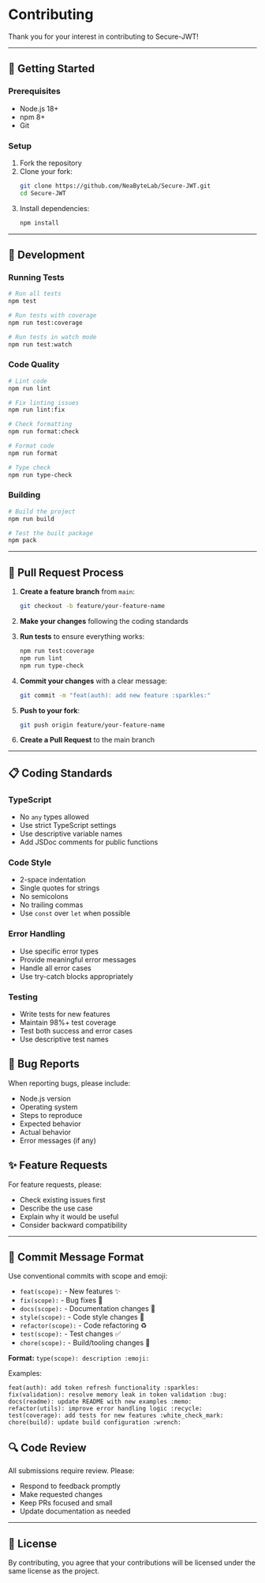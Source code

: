 # Contributing

Thank you for your interest in contributing to Secure-JWT!

---

## 🚀 Getting Started

### Prerequisites
- Node.js 18+
- npm 8+
- Git

### Setup
1. Fork the repository
2. Clone your fork:
   ```bash
   git clone https://github.com/NeaByteLab/Secure-JWT.git
   cd Secure-JWT
   ```
3. Install dependencies:
   ```bash
   npm install
   ```

---

## 🧪 Development

### Running Tests
```bash
# Run all tests
npm test

# Run tests with coverage
npm run test:coverage

# Run tests in watch mode
npm run test:watch
```

### Code Quality
```bash
# Lint code
npm run lint

# Fix linting issues
npm run lint:fix

# Check formatting
npm run format:check

# Format code
npm run format

# Type check
npm run type-check
```

### Building
```bash
# Build the project
npm run build

# Test the built package
npm pack
```

---

## 📝 Pull Request Process

1. **Create a feature branch** from `main`:
   ```bash
   git checkout -b feature/your-feature-name
   ```

2. **Make your changes** following the coding standards

3. **Run tests** to ensure everything works:
   ```bash
   npm run test:coverage
   npm run lint
   npm run type-check
   ```

4. **Commit your changes** with a clear message:
   ```bash
   git commit -m "feat(auth): add new feature :sparkles:"
   ```

5. **Push to your fork**:
   ```bash
   git push origin feature/your-feature-name
   ```

6. **Create a Pull Request** to the main branch

---

## 📋 Coding Standards

### TypeScript
- No `any` types allowed
- Use strict TypeScript settings
- Use descriptive variable names
- Add JSDoc comments for public functions

### Code Style
- 2-space indentation
- Single quotes for strings
- No semicolons
- No trailing commas
- Use `const` over `let` when possible

### Error Handling
- Use specific error types
- Provide meaningful error messages
- Handle all error cases
- Use try-catch blocks appropriately

### Testing
- Write tests for new features
- Maintain 98%+ test coverage
- Test both success and error cases
- Use descriptive test names

## 🐛 Bug Reports

When reporting bugs, please include:
- Node.js version
- Operating system
- Steps to reproduce
- Expected behavior
- Actual behavior
- Error messages (if any)

## ✨ Feature Requests

For feature requests, please:
- Check existing issues first
- Describe the use case
- Explain why it would be useful
- Consider backward compatibility

---

## 📄 Commit Message Format

Use conventional commits with scope and emoji:
- `feat(scope):` - New features :sparkles:
- `fix(scope):` - Bug fixes :bug:
- `docs(scope):` - Documentation changes :memo:
- `style(scope):` - Code style changes :art:
- `refactor(scope):` - Code refactoring :recycle:
- `test(scope):` - Test changes :white_check_mark:
- `chore(scope):` - Build/tooling changes :wrench:

**Format:** `type(scope): description :emoji:`

Examples:
```
feat(auth): add token refresh functionality :sparkles:
fix(validation): resolve memory leak in token validation :bug:
docs(readme): update README with new examples :memo:
refactor(utils): improve error handling logic :recycle:
test(coverage): add tests for new features :white_check_mark:
chore(build): update build configuration :wrench:
```

## 🔍 Code Review

All submissions require review. Please:
- Respond to feedback promptly
- Make requested changes
- Keep PRs focused and small
- Update documentation as needed

---

## 📜 License

By contributing, you agree that your contributions will be licensed under the same license as the project.
